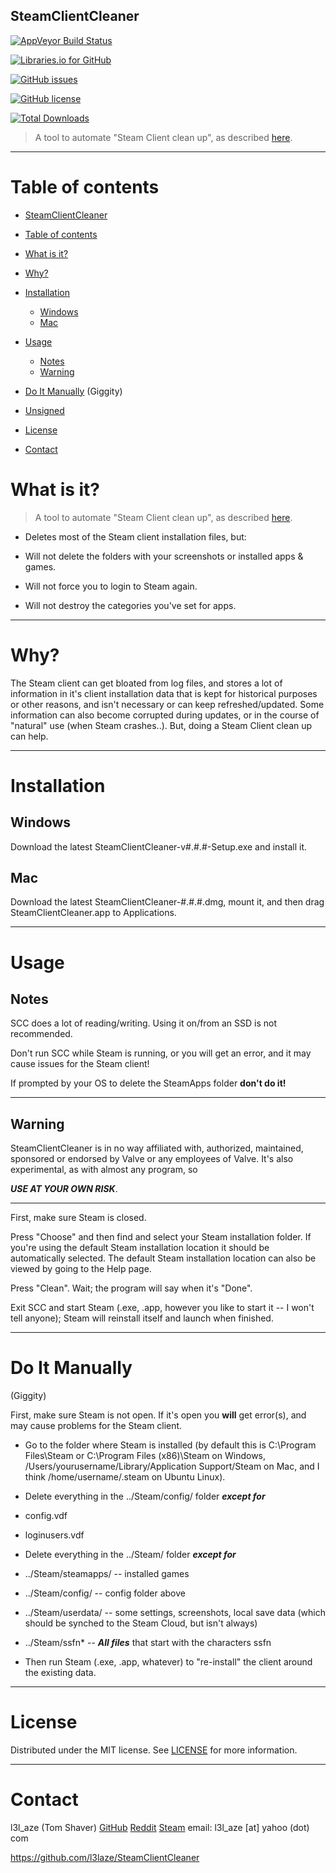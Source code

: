 ## SteamClientCleaner

[![AppVeyor Build Status](https://img.shields.io/appveyor/ci/l3laze/SteamClientCleaner/master.svg)](https://ci.appveyor.com/project/l3laze/SteamClientCleaner)

[![Libraries.io for GitHub](https://img.shields.io/librariesio/github/l3laze/SteamClientCleaner.svg)](https://github.com/l3laze/SteamClientCleaner/issues)

[![GitHub issues](https://img.shields.io/github/issues/l3laze/SteamClientCleaner.svg)](https://github.com/l3laze/SteamClientCleaner/issues)

[![GitHub license](https://img.shields.io/badge/license-MIT-blue.svg)](https://raw.githubusercontent.com/l3laze/SteamClientCleaner/master/LICENSE.md)

[![Total Downloads](https://img.shields.io/github/downloads/l3laze/SteamClientCleaner/total.svg)](https://github.com/l3laze/SteamClientCleaner/releases)


> A tool to automate "Steam Client clean up", as described [here](https://forums.steamrep.com/threads/steam-client-clean-up.104175/).

--------------------------------------------------------------------------------

# Table of contents

- [SteamClientCleaner](#SteamClientCleaner)
- [Table of contents](#table-of-contents)
- [What is it?](#what-is-it)
- [Why?](#why)
- [Installation](#installation)

  - [Windows](#windows)
  - [Mac](#mac)

- [Usage](#usage)

  - [Notes](#notes)
  - [Warning](#warning)
  
- [Do It Manually](#do-it-manually) (Giggity)

- [Unsigned](#unsigned)
- [License](#license)
- [Contact](#contact)

# What is it?

> A tool to automate "Steam Client clean up", as described [here](https://forums.steamrep.com/threads/steam-client-clean-up.104175/).

- Deletes most of the Steam client installation files, but:

 - Will not delete the folders with your screenshots or installed apps & games.

 - Will not force you to login to Steam again.

 - Will not destroy the categories you've set for apps.

--------------------------------------------------------------------------------

# Why?

The Steam client can get bloated from log files, and stores a lot of information in it's client installation data that is kept for historical purposes or other reasons, and isn't necessary or can keep refreshed/updated. Some information can also become corrupted during updates, or in the course of "natural" use (when Steam crashes..). But, doing a Steam Client clean up can help.

--------------------------------------------------------------------------------

# Installation

## Windows

Download the latest SteamClientCleaner-v#.#.#-Setup.exe and install it.

## Mac

  Download the latest SteamClientCleaner-#.#.#.dmg, mount it, and then drag SteamClientCleaner.app to Applications.

--------------------------------------------------------------------------------

# Usage

## Notes

SCC does a lot of reading/writing. Using it on/from an SSD is not recommended.

Don't run SCC while Steam is running, or you will get an error, and it may cause issues for the Steam client!

If prompted by your OS to delete the SteamApps folder **don't do it!**

--------------------------------------------------------------------------------

## Warning

SteamClientCleaner is in no way affiliated with, authorized, maintained, sponsored or endorsed by Valve or any employees of Valve. It's also experimental, as with almost any program, so

***USE AT YOUR OWN RISK***.

--------------------------------------------------------------------------------

First, make sure Steam is closed.

Press "Choose" and then find and select your Steam installation folder. If you're using the default Steam installation location it should be automatically selected. The default Steam installation location can also be viewed by going to the Help page.

Press "Clean". Wait; the program will say when it's "Done".

Exit SCC and start Steam (.exe, .app, however you like to start it -- I won't tell anyone); Steam will reinstall itself and launch when finished.

--------------------------------------------------------------------------------

# Do It Manually
(Giggity)

First, make sure Steam is not open. If it's open you **will** get error(s), and may cause problems for the Steam client.

* Go to the folder where Steam is installed (by default this is C:\\Program Files\\Steam or C:\\Program Files (x86)\\Steam on Windows, /Users/yourusername/Library/Application Support/Steam on Mac, and I think /home/username/.steam on Ubuntu Linux).

* Delete everything in the ../Steam/config/ folder ***except for***
 * config.vdf
 * loginusers.vdf

* Delete everything in the ../Steam/ folder ***except for***
 * ../Steam/steamapps/ -- installed games
 * ../Steam/config/ -- config folder above
 * ../Steam/userdata/ -- some settings, screenshots, local save data (which should be synched to the Steam Cloud, but isn't always)
 * ../Steam/ssfn\* -- ***All files*** that start with the characters ssfn

* Then run Steam (.exe, .app, whatever) to "re-install" the client around the existing data.

--------------------------------------------------------------------------------

# License

Distributed under the MIT license. See [LICENSE](https://github.com/l3laze/SteamClientCleaner/blob/master/LICENSE.md) for more information.

--------------------------------------------------------------------------------

# Contact

l3l_aze (Tom Shaver) [GitHub]([https://github.com/l3laze/) [Reddit](https://www.reddit.com/u/l3l_aze) [Steam](http://steamcommunity.com/id/l3l_aze/) email: l3l_aze [at] yahoo (dot) com

<https://github.com/l3laze/SteamClientCleaner>
